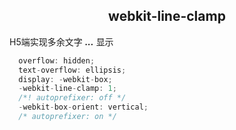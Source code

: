 <h2 align="center">webkit-line-clamp</h2>

H5端实现多余文字 ___...___ 显示

```js
  overflow: hidden;
  text-overflow: ellipsis;
  display: -webkit-box;
  -webkit-line-clamp: 1;
  /*! autoprefixer: off */
  -webkit-box-orient: vertical;
  /* autoprefixer: on */
```